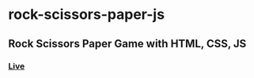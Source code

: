 # rock-scissors-paper-js
## Rock Scissors Paper Game with HTML, CSS, JS

### [Live](https://laughing-snyder-15081b.netlify.app/)
